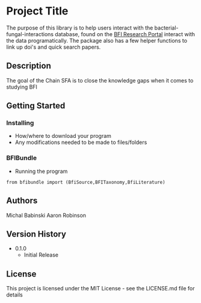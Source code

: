 # Project Title

The purpose of this library is to help users interact with the bacterial-fungal-interactions database, found on the [BFI Research Portal](https://sfa-bfi.edgebioinformatics.org/about) interact with the data programatically. The package also has a few helper functions to link up doi's and quick search papers.

## Description

The goal of the Chain SFA is to close the knowledge gaps when it comes to studying BFI

## Getting Started

### Installing

* How/where to download your program
* Any modifications needed to be made to files/folders

### BFIBundle

* Running the program
```
from bfibundle import (BfiSource,BFITaxonomy,BfiLiterature)
```

## Authors

Michal Babinski
Aaron Robinson

## Version History

* 0.1.0
    * Initial Release

## License

This project is licensed under the MIT License - see the LICENSE.md file for details
